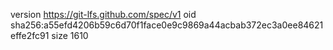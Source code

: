 version https://git-lfs.github.com/spec/v1
oid sha256:a55efd4206b59c6d70f1face0e9c9869a44acbab372ec3a0ee84621effe2fc91
size 1610
